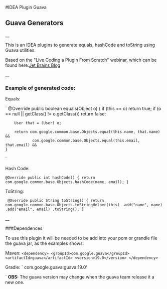 
#IDEA Plugin Guava 

## Guava Generators


__

This is an IDEA plugins to generate equals, hashCode and toString using Guava utilities.

Based on the "Live Coding a Plugin From Scratch" webinar, which can be found here:[Jet Brains Blog]( http://blogs.jetbrains.com/idea/2012/12/webinar-recording-live-coding-a-plugin-from-scratch/)

__ 

### Example of generated code:

Equals:

`
 @Override
    public boolean equals(Object o) {
        if (this == o) return true;
        if (o == null || getClass() != o.getClass()) return false;

        User that = (User) o;

        return com.google.common.base.Objects.equal(this.name, that.name) &&
                com.google.common.base.Objects.equal(this.email, that.email) &&
    }

`

Hash Code:

`
@Override
    public int hashCode() {
        return com.google.common.base.Objects.hashCode(name, email);
    }
`


ToString:

`  @Override
    public String toString() {
        return com.google.common.base.Objects.toStringHelper(this)
                .add("name", name)
                .add("email", email)
                .toString();
    }
`

__

###Dependences

To use this plugin it will be needed to be add into your pom or grandle file the guava jar,  as the examples shows:

 Maven:
`
<dependency>
	<groupId>com.google.guava</groupId>
	<artifactId>guava</artifactId>
	<version>19.0</version>
</dependency>
`

Gradle:
`
com.google.guava:guava:19.0'

`
**OBS:** The guava version may change when the guava team release it a new one.



